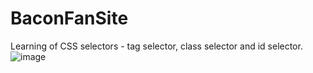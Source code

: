 # BaconFanSite
Learning of CSS selectors - tag selector, class selector and id selector. 
![image](https://user-images.githubusercontent.com/84500263/130200687-a8592db2-ec1b-4d23-9585-896a1ef25239.png)
